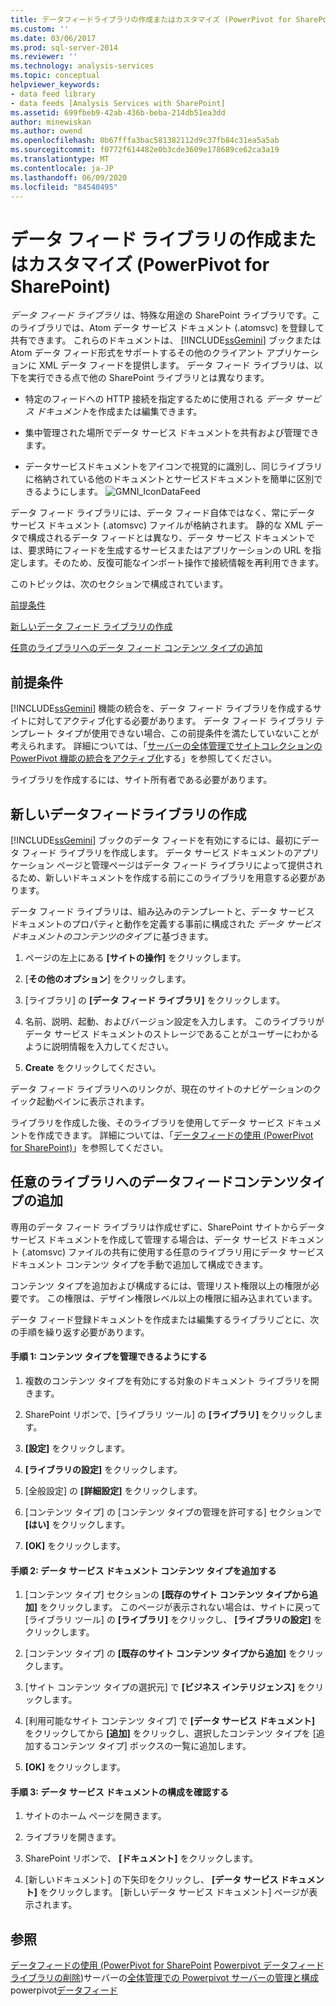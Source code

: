 ```yaml
---
title: データフィードライブラリの作成またはカスタマイズ (PowerPivot for SharePoint) |Microsoft Docs
ms.custom: ''
ms.date: 03/06/2017
ms.prod: sql-server-2014
ms.reviewer: ''
ms.technology: analysis-services
ms.topic: conceptual
helpviewer_keywords:
- data feed library
- data feeds [Analysis Services with SharePoint]
ms.assetid: 699fbeb9-42ab-436b-beba-214db51ea3dd
author: minewiskan
ms.author: owend
ms.openlocfilehash: 0b67fffa3bac581382112d9c37fb84c31ea5a5ab
ms.sourcegitcommit: f0772f614482e0b3cde3609e178689ce62ca3a19
ms.translationtype: MT
ms.contentlocale: ja-JP
ms.lasthandoff: 06/09/2020
ms.locfileid: "84540495"
---
```

# <a name="create-or-customize-a-data-feed-library-powerpivot-for-sharepoint"></a>データ フィード ライブラリの作成またはカスタマイズ (PowerPivot for SharePoint)
  *データ フィード ライブラリ* は、特殊な用途の SharePoint ライブラリです。このライブラリでは、Atom データ サービス ドキュメント (.atomsvc) を登録して共有できます。 これらのドキュメントは、 [!INCLUDE[ssGemini](../../includes/ssgemini-md.md)] ブックまたは Atom データ フィード形式をサポートするその他のクライアント アプリケーションに XML データ フィードを提供します。 データ フィード ライブラリは、以下を実行できる点で他の SharePoint ライブラリとは異なります。

-   特定のフィードへの HTTP 接続を指定するために使用される *データ サービス ドキュメント*を作成または編集できます。

-   集中管理された場所でデータ サービス ドキュメントを共有および管理できます。

-   データサービスドキュメントをアイコンで視覚的に識別し、同じライブラリに格納されている他のドキュメントとサービスドキュメントを簡単に区別できるようにします。 ![GMNI_IconDataFeed](../media/gmni-icondatafeed.gif "GMNI_IconDataFeed")

 データ フィード ライブラリには、データ フィード自体ではなく、常にデータ サービス ドキュメント (.atomsvc) ファイルが格納されます。 静的な XML データで構成されるデータ フィードとは異なり、データ サービス ドキュメントでは、要求時にフィードを生成するサービスまたはアプリケーションの URL を指定します。そのため、反復可能なインポート操作で接続情報を再利用できます。

 このトピックは、次のセクションで構成されています。

 [前提条件](#prereq)

 [新しいデータ フィード ライブラリの作成](#createlib)

 [任意のライブラリへのデータ フィード コンテンツ タイプの追加](#addtolib)

##  <a name="prerequisites"></a><a name="prereq"></a> 前提条件
 [!INCLUDE[ssGemini](../../includes/ssgemini-md.md)] 機能の統合を、データ フィード ライブラリを作成するサイトに対してアクティブ化する必要があります。 データ フィード ライブラリ テンプレート タイプが使用できない場合、この前提条件を満たしていないことが考えられます。 詳細については、「[サーバーの全体管理でサイトコレクションの PowerPivot 機能の統合をアクティブ化](activate-power-pivot-integration-for-site-collections-in-ca.md)する」を参照してください。

 ライブラリを作成するには、サイト所有者である必要があります。

##  <a name="create-a-new-data-feed-library"></a><a name="createlib"></a>新しいデータフィードライブラリの作成
 [!INCLUDE[ssGemini](../../includes/ssgemini-md.md)] ブックのデータ フィードを有効にするには、最初にデータ フィード ライブラリを作成します。 データ サービス ドキュメントのアプリケーション ページと管理ページはデータ フィード ライブラリによって提供されるため、新しいドキュメントを作成する前にこのライブラリを用意する必要があります。

 データ フィード ライブラリは、組み込みのテンプレートと、データ サービス ドキュメントのプロパティと動作を定義する事前に構成された *データ サービス ドキュメントのコンテンツのタイプ* に基づきます。

1.  ページの左上にある **[サイトの操作]** をクリックします。

2.  [**その他のオプション**] をクリックします。

3.  [ライブラリ] の **[データ フィード ライブラリ]** をクリックします。

4.  名前、説明、起動、およびバージョン設定を入力します。 このライブラリがデータ サービス ドキュメントのストレージであることがユーザーにわかるように説明情報を入力してください。

5.  **Create** をクリックしてください。

 データ フィード ライブラリへのリンクが、現在のサイトのナビゲーションのクイック起動ペインに表示されます。

 ライブラリを作成した後、そのライブラリを使用してデータ サービス ドキュメントを作成できます。 詳細については、「[データフィードの使用 &#40;PowerPivot for SharePoint&#41;](use-data-feeds-power-pivot-for-sharepoint.md)」を参照してください。

##  <a name="add-the-data-feed-content-type-to-any-library"></a><a name="addtolib"></a>任意のライブラリへのデータフィードコンテンツタイプの追加
 専用のデータ フィード ライブラリは作成せずに、SharePoint サイトからデータ サービス ドキュメントを作成して管理する場合は、データ サービス ドキュメント (.atomsvc) ファイルの共有に使用する任意のライブラリ用にデータ サービス ドキュメント コンテンツ タイプを手動で追加して構成できます。

 コンテンツ タイプを追加および構成するには、管理リスト権限以上の権限が必要です。 この権限は、デザイン権限レベル以上の権限に組み込まれています。

 データ フィード登録ドキュメントを作成または編集するライブラリごとに、次の手順を繰り返す必要があります。

#### <a name="step-1-enable-content-type-management"></a>手順 1: コンテンツ タイプを管理できるようにする

1.  複数のコンテンツ タイプを有効にする対象のドキュメント ライブラリを開きます。

2.  SharePoint リボンで、[ライブラリ ツール] の **[ライブラリ]** をクリックします。

3.  **[設定]** をクリックします。

4.  **[ライブラリの設定]** をクリックします。

5.  [全般設定] の **[詳細設定]** をクリックします。

6.  [コンテンツ タイプ] の [コンテンツ タイプの管理を許可する] セクションで **[はい]** をクリックします。

7.  **[OK]** をクリックします。

#### <a name="step-2-add-the-data-service-document-content-type"></a>手順 2: データ サービス ドキュメント コンテンツ タイプを追加する

1.  [コンテンツ タイプ] セクションの **[既存のサイト コンテンツ タイプから追加]** をクリックします。 このページが表示されない場合は、サイトに戻って [ライブラリ ツール] の **[ライブラリ]** をクリックし、 **[ライブラリの設定]** をクリックします。

2.  [コンテンツ タイプ] の **[既存のサイト コンテンツ タイプから追加]** をクリックします。

3.  [サイト コンテンツ タイプの選択元] で **[ビジネス インテリジェンス]** をクリックします。

4.  [利用可能なサイト コンテンツ タイプ] で **[データ サービス ドキュメント]** をクリックしてから **[追加]** をクリックし、選択したコンテンツ タイプを [追加するコンテンツ タイプ] ボックスの一覧に追加します。

5.  **[OK]** をクリックします。

#### <a name="step-3-verify-data-service-document-configuration"></a>手順 3: データ サービス ドキュメントの構成を確認する

1.  サイトのホーム ページを開きます。

2.  ライブラリを開きます。

3.  SharePoint リボンで、 **[ドキュメント]** をクリックします。

4.  [新しいドキュメント] の下矢印をクリックし、 **[データ サービス ドキュメント]** をクリックします。 [新しいデータ サービス ドキュメント] ページが表示されます。

## <a name="see-also"></a>参照
 [データフィードの使用 &#40;PowerPivot for SharePoint](use-data-feeds-power-pivot-for-sharepoint.md) [Powerpivot データフィードライブラリの削除](delete-a-power-pivot-data-feed-library.md)&#41;サーバーの[全体管理での Powerpivot サーバーの管理と構成](power-pivot-server-administration-and-configuration-in-central-administration.md)powerpivot[データフィード](power-pivot-data-feeds.md)


